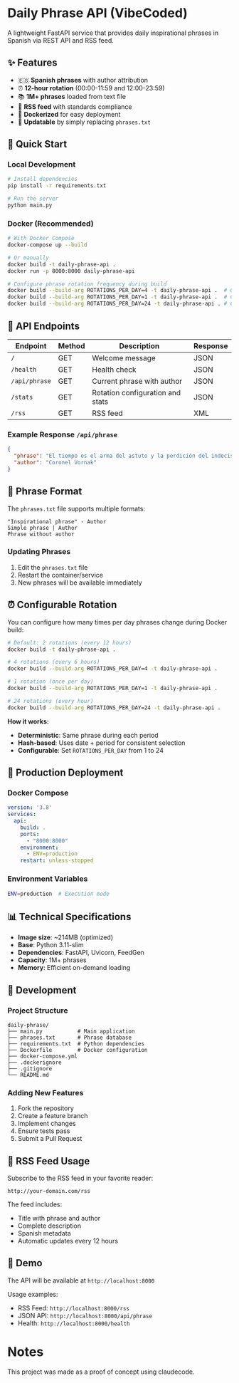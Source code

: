 # Daily Phrase API (VibeCoded)

A lightweight FastAPI service that provides daily inspirational phrases in Spanish via REST API and RSS feed.

## ✨ Features

- 🇪🇸 **Spanish phrases** with author attribution
- ⏰ **12-hour rotation** (00:00-11:59 and 12:00-23:59)
- 📚 **1M+ phrases** loaded from text file
- 📡 **RSS feed** with standards compliance
- 🐋 **Dockerized** for easy deployment
- 🔄 **Updatable** by simply replacing `phrases.txt`

## 🚀 Quick Start

### Local Development

```bash
# Install dependencies
pip install -r requirements.txt

# Run the server
python main.py
```

### Docker (Recommended)

```bash
# With Docker Compose
docker-compose up --build

# Or manually
docker build -t daily-phrase-api .
docker run -p 8000:8000 daily-phrase-api

# Configure phrase rotation frequency during build
docker build --build-arg ROTATIONS_PER_DAY=4 -t daily-phrase-api .  # Changes every 6 hours
docker build --build-arg ROTATIONS_PER_DAY=1 -t daily-phrase-api .  # Changes once per day
docker build --build-arg ROTATIONS_PER_DAY=24 -t daily-phrase-api . # Changes every hour
```

## 📡 API Endpoints

| Endpoint | Method | Description | Response |
|----------|--------|-------------|----------|
| `/` | GET | Welcome message | JSON |
| `/health` | GET | Health check | JSON |
| `/api/phrase` | GET | Current phrase with author | JSON |
| `/stats` | GET | Rotation configuration and stats | JSON |
| `/rss` | GET | RSS feed | XML |

### Example Response `/api/phrase`

```json
{
  "phrase": "El tiempo es el arma del astuto y la perdición del indeciso.",
  "author": "Coronel Vornak"
}
```

## 📝 Phrase Format

The `phrases.txt` file supports multiple formats:

```text
"Inspirational phrase" - Author
Simple phrase | Author  
Phrase without author
```

### Updating Phrases

1. Edit the `phrases.txt` file
2. Restart the container/service
3. New phrases will be available immediately

## ⏰ Configurable Rotation

You can configure how many times per day phrases change during Docker build:

```bash
# Default: 2 rotations (every 12 hours)
docker build -t daily-phrase-api .

# 4 rotations (every 6 hours)  
docker build --build-arg ROTATIONS_PER_DAY=4 -t daily-phrase-api .

# 1 rotation (once per day)
docker build --build-arg ROTATIONS_PER_DAY=1 -t daily-phrase-api .

# 24 rotations (every hour)
docker build --build-arg ROTATIONS_PER_DAY=24 -t daily-phrase-api .
```

**How it works:**
- **Deterministic**: Same phrase during each period
- **Hash-based**: Uses date + period for consistent selection
- **Configurable**: Set `ROTATIONS_PER_DAY` from 1 to 24

## 🐋 Production Deployment

### Docker Compose

```yaml
version: '3.8'
services:
  api:
    build: .
    ports:
      - "8000:8000"
    environment:
      - ENV=production
    restart: unless-stopped
```

### Environment Variables

```bash
ENV=production  # Execution mode
```

## 📊 Technical Specifications

- **Image size**: ~214MB (optimized)
- **Base**: Python 3.11-slim
- **Dependencies**: FastAPI, Uvicorn, FeedGen
- **Capacity**: 1M+ phrases
- **Memory**: Efficient on-demand loading

## 🔧 Development

### Project Structure

```
daily-phrase/
├── main.py           # Main application
├── phrases.txt       # Phrase database
├── requirements.txt  # Python dependencies
├── Dockerfile        # Docker configuration
├── docker-compose.yml
├── .dockerignore
├── .gitignore
└── README.md
```

### Adding New Features

1. Fork the repository
2. Create a feature branch
3. Implement changes
4. Ensure tests pass
5. Submit a Pull Request

## 📱 RSS Feed Usage

Subscribe to the RSS feed in your favorite reader:

```
http://your-domain.com/rss
```

The feed includes:
- Title with phrase and author
- Complete description
- Spanish metadata
- Automatic updates every 12 hours

## 🚀 Demo

The API will be available at `http://localhost:8000`

Usage examples:
- RSS Feed: `http://localhost:8000/rss`
- JSON API: `http://localhost:8000/api/phrase`
- Health: `http://localhost:8000/health`

# Notes

This project was made as a proof of concept using claudecode.